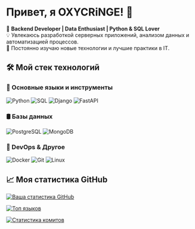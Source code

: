 # Привет, я OXYCRiNGE! 👋

🚀 **Backend Developer | Data Enthusiast | Python & SQL Lover**  
💡 Увлекаюсь разработкой серверных приложений, анализом данных и автоматизацией процессов.  
🌱 Постоянно изучаю новые технологии и лучшие практики в IT.  

## 🛠️ Мой стек технологий

### 📌 Основные языки и инструменты
![Python](https://img.shields.io/badge/Python-3776AB?style=for-the-badge&logo=python&logoColor=white)
![SQL](https://img.shields.io/badge/SQL-4479A1?style=for-the-badge&logo=postgresql&logoColor=white)
![Django](https://img.shields.io/badge/Django-092E20?style=for-the-badge&logo=django&logoColor=white)
![FastAPI](https://img.shields.io/badge/FastAPI-009688?style=for-the-badge&logo=fastapi&logoColor=white)

### 🛢 Базы данных
![PostgreSQL](https://img.shields.io/badge/PostgreSQL-4169E1?style=for-the-badge&logo=postgresql&logoColor=white)
![MongoDB](https://img.shields.io/badge/MongoDB-47A248?style=for-the-badge&logo=mongodb&logoColor=white)

### 🚀 DevOps & Другое
![Docker](https://img.shields.io/badge/Docker-2496ED?style=for-the-badge&logo=docker&logoColor=white)
![Git](https://img.shields.io/badge/Git-F05032?style=for-the-badge&logo=git&logoColor=white)
![Linux](https://img.shields.io/badge/Linux-FCC624?style=for-the-badge&logo=linux&logoColor=black)

## 📈 Моя статистика GitHub

[![Ваша статистика GitHub](https://github-readme-stats.vercel.app/api?username=OXYCRiNGE&show_icons=true&theme=radical)](https://github.com/OXYCRiNGE)

[![Топ языков](https://github-readme-streak-stats.herokuapp.com/?user=OXYCRiNGE&theme=radical)](https://github.com/OXYCRiNGE)

[![Статистика комитов](https://github-readme-stats.vercel.app/api/top-langs/?username=OXYCRiNGE&layout=compact&theme=radical)](https://github.com/OXYCRiNGE)
